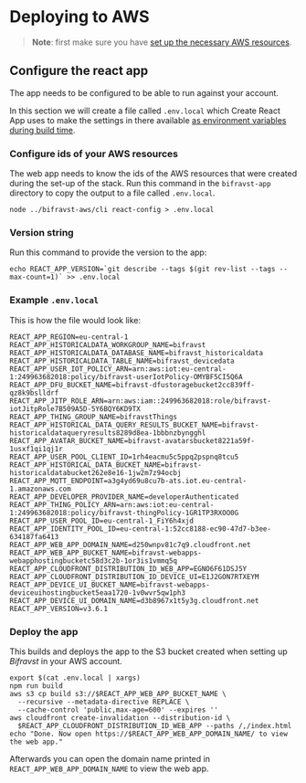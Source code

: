 # Deploying to AWS

> **Note**: first make sure you have
> [set up the necessary AWS resources](../aws/GettingStarted.md).

## Configure the react app

The app needs to be configured to be able to run against your account.

In this section we will create a file called `.env.local` which Create React App
uses to make the settings in there available
[as environment variables during build time](https://facebook.github.io/create-react-app/docs/adding-custom-environment-variables).

### Configure ids of your AWS resources

The web app needs to know the ids of the AWS resources that were created during
the set-up of the stack. Run this command in the `bifravst-app` directory to
copy the output to a file called `.env.local`.

    node ../bifravst-aws/cli react-config > .env.local

### Version string

Run this command to provide the version to the app:

    echo REACT_APP_VERSION=`git describe --tags $(git rev-list --tags --max-count=1)` >> .env.local

### Example `.env.local`

This is how the file would look like:

    REACT_APP_REGION=eu-central-1
    REACT_APP_HISTORICALDATA_WORKGROUP_NAME=bifravst
    REACT_APP_HISTORICALDATA_DATABASE_NAME=bifravst_historicaldata
    REACT_APP_HISTORICALDATA_TABLE_NAME=bifravst_devicedata
    REACT_APP_USER_IOT_POLICY_ARN=arn:aws:iot:eu-central-1:249963682018:policy/bifravst-userIotPolicy-OMYBF5CI5Q6A
    REACT_APP_DFU_BUCKET_NAME=bifravst-dfustoragebucket2cc839ff-qz8k9bslldrf
    REACT_APP_JITP_ROLE_ARN=arn:aws:iam::249963682018:role/bifravst-iotJitpRole7B509A5D-5Y6BQY6KD9TX
    REACT_APP_THING_GROUP_NAME=bifravstThings
    REACT_APP_HISTORICAL_DATA_QUERY_RESULTS_BUCKET_NAME=bifravst-historicaldataqueryresults8289d8ea-1bbbnzbyngghl
    REACT_APP_AVATAR_BUCKET_NAME=bifravst-avatarsbucket8221a59f-1usxf1qi1qj1r
    REACT_APP_USER_POOL_CLIENT_ID=1rh4eacmu5c5ppq2pspnq8tcu5
    REACT_APP_HISTORICAL_DATA_BUCKET_NAME=bifravst-historicaldatabucket262e8e16-1jw2m7z94ocbj
    REACT_APP_MQTT_ENDPOINT=a3g4yd69u8cu7b-ats.iot.eu-central-1.amazonaws.com
    REACT_APP_DEVELOPER_PROVIDER_NAME=developerAuthenticated
    REACT_APP_THING_POLICY_ARN=arn:aws:iot:eu-central-1:249963682018:policy/bifravst-thingPolicy-1GR1TP3RXOO0G
    REACT_APP_USER_POOL_ID=eu-central-1_FiY6h4xjd
    REACT_APP_IDENTITY_POOL_ID=eu-central-1:52cc8188-ec90-47d7-b3ee-634187fa6413
    REACT_APP_WEB_APP_DOMAIN_NAME=d250wnpv81c7q9.cloudfront.net
    REACT_APP_WEB_APP_BUCKET_NAME=bifravst-webapps-webapphostingbucketc58d3c2b-1or3is1vmmq5q
    REACT_APP_CLOUDFRONT_DISTRIBUTION_ID_WEB_APP=EGNO6F61DSJ5Y
    REACT_APP_CLOUDFRONT_DISTRIBUTION_ID_DEVICE_UI=E1J2GON7RTXEYM
    REACT_APP_DEVICE_UI_BUCKET_NAME=bifravst-webapps-deviceuihostingbucket5eaa1720-1v0wvr5qw1ph3
    REACT_APP_DEVICE_UI_DOMAIN_NAME=d3b8967x1t5y3g.cloudfront.net
    REACT_APP_VERSION=v3.6.1

### Deploy the app

This builds and deploys the app to the S3 bucket created when setting up
_Bifravst_ in your AWS account.

    export $(cat .env.local | xargs)
    npm run build
    aws s3 cp build s3://$REACT_APP_WEB_APP_BUCKET_NAME \
      --recursive --metadata-directive REPLACE \
      --cache-control 'public,max-age=600' --expires ''
    aws cloudfront create-invalidation --distribution-id \
      $REACT_APP_CLOUDFRONT_DISTRIBUTION_ID_WEB_APP --paths /,/index.html
    echo "Done. Now open https://$REACT_APP_WEB_APP_DOMAIN_NAME/ to view the web app."

Afterwards you can open the domain name printed in
`REACT_APP_WEB_APP_DOMAIN_NAME` to view the web app.
